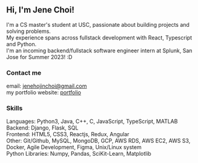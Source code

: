 ## Hi, I'm Jene Choi!

I'm a CS master's student at USC, passionate about building projects and solving problems. <br />
My experience spans across fullstack development with React, Typescript and Python.<br />
I'm an incoming backend/fullstack software engineer intern at Splunk, San Jose for Summer 2023! :D

### Contact me

email: jenehojinchoi@gmail.com<br />
my portfolio website: [portfolio](https://jenehojinchoi.com)<br />

### Skills

Languages: Python3, Java, C++, C, JavaScript, TypeScript, MATLAB<br />
Backend: Django, Flask, SQL<br />
Frontend: HTML5, CSS3, Reactjs, Redux, Angular<br />
Other: Git/Github, MySQL, MongoDB, GCP, AWS RDS, AWS EC2, AWS S3, Docker, Agile Development, Figma, Unix/Linux system<br />
Python Libraries: Numpy, Pandas, SciKit-Learn, Matplotlib<br />

<!--
**jenehojinchoi/jenehojinchoi** is a ✨ _special_ ✨ repository because its `README.md` (this file) appears on your GitHub profile.

Here are some ideas to get you started:

- 🔭 I’m currently working on ...
- 🌱 I’m currently learning ...
- 👯 I’m looking to collaborate on ...
- 🤔 I’m looking for help with ...
- 💬 Ask me about ...
- 📫 How to reach me: ...
- 😄 Pronouns: ...
- ⚡ Fun fact: ...
-->

